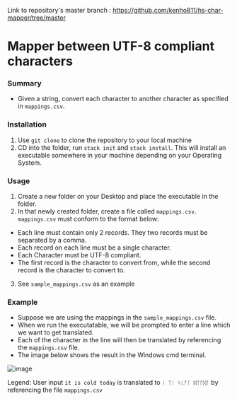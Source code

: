 Link to repository's master branch : https://github.com/kenho811/hs-char-mapper/tree/master

# Mapper between UTF-8 compliant characters

### Summary
- Given a string, convert each character to another character as specified in `mappings.csv`.


### Installation

1. Use `git clone` to clone the repository to your local machine
2. CD into the folder, run `stack init` and `stack install`. This will install an executable somewhere in your machine depending on your Operating System.

### Usage
1. Create a new folder on your Desktop and place the executable in the folder.
2. In that newly created folder, create a file called `mappings.csv`. `mappings.csv` must conform to the format below:
  - Each line must contain only 2 records. They two records must be separated by a comma.
  - Each record on each line must be a single character.
  - Each Character must be UTF-8 compliant.
  - The first record is the character to convert from, while the second record is the character to convert to.
3. See `sample_mappings.csv` as an example

### Example
- Suppose we are using the mappings in the `sample_mappings.csv` file.
- When we run the executatable, we will be prompted to enter a line which we want to get translated.
- Each of the character in the line will then be translated by referencing the `mappings.csv` file.
- The image below shows the result in the Windows cmd terminal.

![image](https://user-images.githubusercontent.com/57944769/138584924-be81705c-f1f3-4988-b681-0bb4d54d71f3.png)

Legend: User input `it is cold today` is translated to `ᛁ ᛏᛁ ᛋᚳᚩᛚ ᛞᛏᚩᛞᚪ` by referencing the file `mappings.csv`